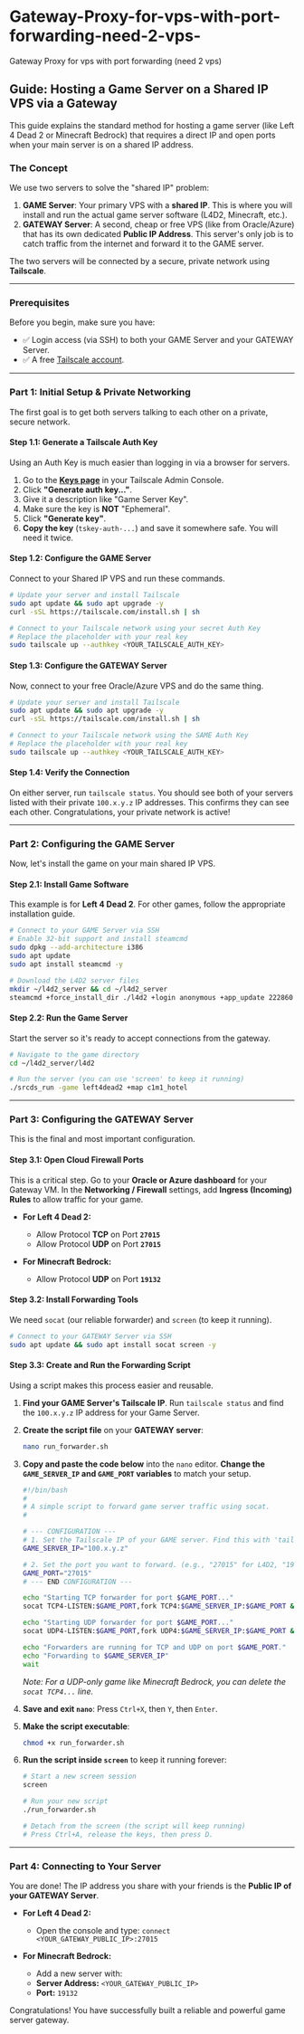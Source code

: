 # Gateway-Proxy-for-vps-with-port-forwarding-need-2-vps-
Gateway Proxy for vps with port forwarding (need 2 vps)

## **Guide: Hosting a Game Server on a Shared IP VPS via a Gateway**

This guide explains the standard method for hosting a game server (like Left 4 Dead 2 or Minecraft Bedrock) that requires a direct IP and open ports when your main server is on a shared IP address.

### **The Concept**

We use two servers to solve the "shared IP" problem:

1.  **GAME Server**: Your primary VPS with a **shared IP**. This is where you will install and run the actual game server software (L4D2, Minecraft, etc.).
2.  **GATEWAY Server**: A second, cheap or free VPS (like from Oracle/Azure) that has its own dedicated **Public IP Address**. This server's only job is to catch traffic from the internet and forward it to the GAME server.

The two servers will be connected by a secure, private network using **Tailscale**.

-----

### **Prerequisites**

Before you begin, make sure you have:

  * ✅ Login access (via SSH) to both your GAME Server and your GATEWAY Server.
  * ✅ A free [Tailscale account](https://login.tailscale.com/).

-----

### **Part 1: Initial Setup & Private Networking**

The first goal is to get both servers talking to each other on a private, secure network.

#### **Step 1.1: Generate a Tailscale Auth Key**

Using an Auth Key is much easier than logging in via a browser for servers.

1.  Go to the **[Keys page](https://login.tailscale.com/admin/settings/keys)** in your Tailscale Admin Console.
2.  Click **"Generate auth key..."**.
3.  Give it a description like "Game Server Key".
4.  Make sure the key is **NOT** "Ephemeral".
5.  Click **"Generate key"**.
6.  **Copy the key** (`tskey-auth-...`) and save it somewhere safe. You will need it twice.

#### **Step 1.2: Configure the GAME Server**

Connect to your Shared IP VPS and run these commands.

```bash
# Update your server and install Tailscale
sudo apt update && sudo apt upgrade -y
curl -sSL https://tailscale.com/install.sh | sh

# Connect to your Tailscale network using your secret Auth Key
# Replace the placeholder with your real key
sudo tailscale up --authkey <YOUR_TAILSCALE_AUTH_KEY>
```

#### **Step 1.3: Configure the GATEWAY Server**

Now, connect to your free Oracle/Azure VPS and do the same thing.

```bash
# Update your server and install Tailscale
sudo apt update && sudo apt upgrade -y
curl -sSL https://tailscale.com/install.sh | sh

# Connect to your Tailscale network using the SAME Auth Key
# Replace the placeholder with your real key
sudo tailscale up --authkey <YOUR_TAILSCALE_AUTH_KEY>
```

#### **Step 1.4: Verify the Connection**

On either server, run `tailscale status`. You should see both of your servers listed with their private `100.x.y.z` IP addresses. This confirms they can see each other. Congratulations, your private network is active\!

-----

### **Part 2: Configuring the GAME Server**

Now, let's install the game on your main shared IP VPS.

#### **Step 2.1: Install Game Software**

This example is for **Left 4 Dead 2**. For other games, follow the appropriate installation guide.

```bash
# Connect to your GAME Server via SSH
# Enable 32-bit support and install steamcmd
sudo dpkg --add-architecture i386
sudo apt update
sudo apt install steamcmd -y

# Download the L4D2 server files
mkdir ~/l4d2_server && cd ~/l4d2_server
steamcmd +force_install_dir ./l4d2 +login anonymous +app_update 222860 validate +quit
```

#### **Step 2.2: Run the Game Server**

Start the server so it's ready to accept connections from the gateway.

```bash
# Navigate to the game directory
cd ~/l4d2_server/l4d2

# Run the server (you can use 'screen' to keep it running)
./srcds_run -game left4dead2 +map c1m1_hotel
```

-----

### **Part 3: Configuring the GATEWAY Server**

This is the final and most important configuration.

#### **Step 3.1: Open Cloud Firewall Ports**

This is a critical step. Go to your **Oracle or Azure dashboard** for your Gateway VM. In the **Networking / Firewall** settings, add **Ingress (Incoming) Rules** to allow traffic for your game.

  * **For Left 4 Dead 2:**

      * Allow Protocol **TCP** on Port **`27015`**
      * Allow Protocol **UDP** on Port **`27015`**

  * **For Minecraft Bedrock:**

      * Allow Protocol **UDP** on Port **`19132`**

#### **Step 3.2: Install Forwarding Tools**

We need `socat` (our reliable forwarder) and `screen` (to keep it running).

```bash
# Connect to your GATEWAY Server via SSH
sudo apt update && sudo apt install socat screen -y
```

#### **Step 3.3: Create and Run the Forwarding Script**

Using a script makes this process easier and reusable.

1.  **Find your GAME Server's Tailscale IP**. Run `tailscale status` and find the `100.x.y.z` IP address for your Game Server.

2.  **Create the script file** on your **GATEWAY server**:

    ```bash
    nano run_forwarder.sh
    ```

3.  **Copy and paste the code below** into the `nano` editor. **Change the `GAME_SERVER_IP` and `GAME_PORT` variables** to match your setup.

    ```bash
    #!/bin/bash
    #
    # A simple script to forward game server traffic using socat.
    #

    # --- CONFIGURATION ---
    # 1. Set the Tailscale IP of your GAME server. Find this with 'tailscale status'.
    GAME_SERVER_IP="100.x.y.z"

    # 2. Set the port you want to forward. (e.g., "27015" for L4D2, "19132" for MC Bedrock)
    GAME_PORT="27015"
    # --- END CONFIGURATION ---

    echo "Starting TCP forwarder for port $GAME_PORT..."
    socat TCP4-LISTEN:$GAME_PORT,fork TCP4:$GAME_SERVER_IP:$GAME_PORT &

    echo "Starting UDP forwarder for port $GAME_PORT..."
    socat UDP4-LISTEN:$GAME_PORT,fork UDP4:$GAME_SERVER_IP:$GAME_PORT &

    echo "Forwarders are running for TCP and UDP on port $GAME_PORT."
    echo "Forwarding to $GAME_SERVER_IP"
    wait
    ```

    *Note: For a UDP-only game like Minecraft Bedrock, you can delete the `socat TCP4...` line.*

4.  **Save and exit `nano`**: Press `Ctrl+X`, then `Y`, then `Enter`.

5.  **Make the script executable**:

    ```bash
    chmod +x run_forwarder.sh
    ```

6.  **Run the script inside `screen`** to keep it running forever:

    ```bash
    # Start a new screen session
    screen

    # Run your new script
    ./run_forwarder.sh

    # Detach from the screen (the script will keep running)
    # Press Ctrl+A, release the keys, then press D.
    ```

-----

### **Part 4: Connecting to Your Server**

You are done\! The IP address you share with your friends is the **Public IP of your GATEWAY Server**.

  * **For Left 4 Dead 2:**

      * Open the console and type: `connect <YOUR_GATEWAY_PUBLIC_IP>:27015`

  * **For Minecraft Bedrock:**

      * Add a new server with:
      * **Server Address:** `<YOUR_GATEWAY_PUBLIC_IP>`
      * **Port:** `19132`

Congratulations\! You have successfully built a reliable and powerful game server gateway.
